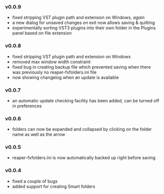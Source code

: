 ### v0.0.9
 - fixed stripping VST plugin path and extension on Windows, *again*
 - a new dialog for unsaved changes on exit now allows saving & quitting
 - experimentally sorting VST3 plugins into their own folder in the Plugins panel based on file extension

### v0.0.8
 - fixed stripping VST plugin path and extension on Windows
 - removed max window width constraint
 - fixed bug in creating backup file which prevented saving when there was previously no reaper-fxfolders.ini file
 - now showing changelog when an update is available

### v0.0.7
 - an automatic update checking facility has been added, can be turned off in preferences

### v0.0.6
 - folders can now be expanded and collapsed by clicking on the folder name as well as the arrow

### v0.0.5
 - reaper-fxfolders.ini is now automatically backed up right before saving

### v0.0.4
 - fixed a couple of bugs
 - added support for creating Smart folders
